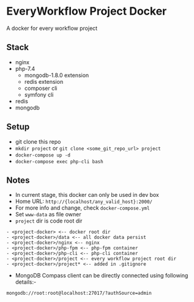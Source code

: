 # EveryWorkflow Project Docker

A docker for every workflow project


## Stack

- nginx
- php-7.4
    - mongodb-1.8.0 extension
    - redis extension
    - composer cli
    - symfony cli
- redis
- mongodb


## Setup

- git clone this repo
- `mkdir project` or `git clone <some_git_repo_url> project`
- `docker-compose up -d`
- `docker-compose exec php-cli bash`


## Notes

- In current stage, this docker can only be used in dev box
- Home URL: `http://{localhost/any_valid_host}:2000/` 
- For more info and change, check `docker-compose.yml`
- Set `www-data` as file owner
- `project` dir is code root dir
```
- <project-docker> <-- docker root dir
- <project-docker>/data <-- all docker data persist
- <project-docker>/nginx <-- nginx
- <project-docker>/php-fpm <-- php-fpm container
- <project-docker>/php-cli <-- php-cli container
- <project-docker>/project <-- every workflow project root dir
- <project-docker>/project* <-- added in .gitignore
```
- MongoDB Compass client can be directly connected using following details:-
```
mongodb://root:root@localhost:27017/?authSource=admin
```
